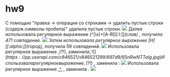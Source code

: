 # hw9
С помощью "правка -> операции со строками -> удалить пустые строки (содерж.символы пробела)" удалила пустые строки.
![](https://pp.userapi.com/c834101/v834101787/153230/vyRh7sZXam0.jpg)
Далее использовала регулярное выражение (^|\s)+[А-Я][[:l:]]*(слав) , получила 471 совпадение.
![](https://pp.userapi.com/c834101/v834101787/153206/K0tM6cv6oiE.jpg)
Затем использовала регулярное выражение [Н][[:alpha:]]*(город), получила 59 совпадений. 
![](https://pp.userapi.com/c834101/v834101787/153210/EU2WjVazG6o.jpg)
Использовала регулярное выражение ,(?!$) , заменила , 
![](https://pp.userapi.com/c846521/v846521299/697d9/65nRwNTTaIg.jpg)
Использовала регулярное выражение ,(?!$) , заменила : 
![](https://pp.userapi.com/c846521/v846521299/697e3/lx9oG9_6_cA.jpg)
Использовала регулярное выражение [.^.](?!$) , заменила . 
![](https://pp.userapi.com/c846521/v846521299/697ed/0Imi8aUHgpI.jpg)

